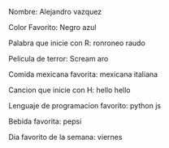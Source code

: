 Nombre: Alejandro vazquez

Color Favorito: Negro azul

Palabra que inicie con R: ronroneo raudo

Pelicula de terror: Scream aro

Comida mexicana favorita: mexicana italiana

Cancion que inicie con H: hello hello

Lenguaje de programacion favorito: python js

Bebida favorita: pepsi

Dia favorito de la semana: viernes
